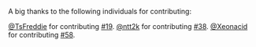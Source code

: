 A big thanks to the following individuals for contributing:

[@TsFreddie](https://github.com/TsFreddie) for contributing [#19](https://github.com/jdneo/vscode-leetcode/pull/19).
[@ntt2k](https://github.com/ntt2k) for contributing [#38](https://github.com/jdneo/vscode-leetcode/pull/38).
[@Xeonacid](https://github.com/Xeonacid) for contributing [#58](https://github.com/jdneo/vscode-leetcode/pull/58).
